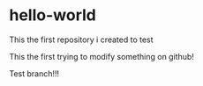 # hello-world
This the first repository i created to test

This the first trying to modify something on github!

Test branch!!!

